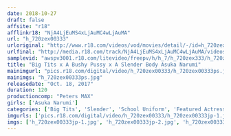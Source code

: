 ```yaml
---
date: 2018-10-27
draft: false
affsite: "r18"
afflinkr18: "NjA4LjEuMS4xLjAuMC4wLjAuMA"
url: "h_720zex00333"
urloriginal: "http://www.r18.com/videos/vod/movies/detail/-/id=h_720zex00333"
urlfinal: "http://media.r18.com/track/NjA4LjEuMS4xLjAuMC4wLjAuMA/videos/vod/movies/detail/-/id=h_720zex00333"
samplevid: "awspv3001.r18.com/litevideo/freepv/h/h_7/h_720zex333/h_720zex333_dmb_w.mp4"
title: "Big Tits x A Bushy Pussy x A Slender Body Asuka Narumi"
mainimgurl: "pics.r18.com/digital/video/h_720zex00333/h_720zex00333ps.jpg"
mainimgs: "h_720zex00333ps.jpg"
releasedate: "Oct. 18, 2017"
duration: 120
productioncomp: "Peters MAX"
girls: ['Asuka Narumi']
categories: ['Big Tits', 'Slender', 'School Uniform', 'Featured Actress', 'Cum Swallowing', 'Squirting', 'Hi-Def']
imgurls: ['pics.r18.com/digital/video/h_720zex00333/h_720zex00333jp-1.jpg', 'pics.r18.com/digital/video/h_720zex00333/h_720zex00333jp-2.jpg', 'pics.r18.com/digital/video/h_720zex00333/h_720zex00333jp-3.jpg', 'pics.r18.com/digital/video/h_720zex00333/h_720zex00333jp-4.jpg', 'pics.r18.com/digital/video/h_720zex00333/h_720zex00333jp-5.jpg', 'pics.r18.com/digital/video/h_720zex00333/h_720zex00333jp-6.jpg', 'pics.r18.com/digital/video/h_720zex00333/h_720zex00333jp-7.jpg', 'pics.r18.com/digital/video/h_720zex00333/h_720zex00333jp-8.jpg', 'pics.r18.com/digital/video/h_720zex00333/h_720zex00333jp-9.jpg', 'pics.r18.com/digital/video/h_720zex00333/h_720zex00333jp-10.jpg', 'pics.r18.com/digital/video/h_720zex00333/h_720zex00333jp-11.jpg', 'pics.r18.com/digital/video/h_720zex00333/h_720zex00333jp-12.jpg', 'pics.r18.com/digital/video/h_720zex00333/h_720zex00333jp-13.jpg', 'pics.r18.com/digital/video/h_720zex00333/h_720zex00333jp-14.jpg', 'pics.r18.com/digital/video/h_720zex00333/h_720zex00333jp-15.jpg', 'pics.r18.com/digital/video/h_720zex00333/h_720zex00333jp-16.jpg', 'pics.r18.com/digital/video/h_720zex00333/h_720zex00333jp-17.jpg', 'pics.r18.com/digital/video/h_720zex00333/h_720zex00333jp-18.jpg', 'pics.r18.com/digital/video/h_720zex00333/h_720zex00333jp-19.jpg', 'pics.r18.com/digital/video/h_720zex00333/h_720zex00333jp-20.jpg']
imgs: ['h_720zex00333jp-1.jpg', 'h_720zex00333jp-2.jpg', 'h_720zex00333jp-3.jpg', 'h_720zex00333jp-4.jpg', 'h_720zex00333jp-5.jpg', 'h_720zex00333jp-6.jpg', 'h_720zex00333jp-7.jpg', 'h_720zex00333jp-8.jpg', 'h_720zex00333jp-9.jpg', 'h_720zex00333jp-10.jpg', 'h_720zex00333jp-11.jpg', 'h_720zex00333jp-12.jpg', 'h_720zex00333jp-13.jpg', 'h_720zex00333jp-14.jpg', 'h_720zex00333jp-15.jpg', 'h_720zex00333jp-16.jpg', 'h_720zex00333jp-17.jpg', 'h_720zex00333jp-18.jpg', 'h_720zex00333jp-19.jpg', 'h_720zex00333jp-20.jpg']
---
```

